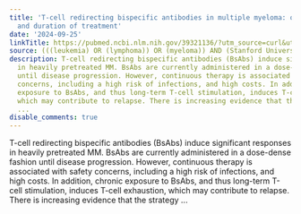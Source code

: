 ```yaml
---
title: 'T-cell redirecting bispecific antibodies in multiple myeloma: optimal dosing-schedule
  and duration of treatment'
date: '2024-09-25'
linkTitle: https://pubmed.ncbi.nlm.nih.gov/39321136/?utm_source=curl&utm_medium=rss&utm_campaign=pubmed-2&utm_content=1Rkszs2HVZ2RHP33OibaNFew6VK-LzjJWTD4GwmLlk8B-wCceh&fc=20220923065203&ff=20240926193914&v=2.18.0.post9+e462414
source: (((leukemia) OR (lymphoma)) OR (myeloma)) AND (Stanford University[Affiliation])
description: T-cell redirecting bispecific antibodies (BsAbs) induce significant responses
  in heavily pretreated MM. BsAbs are currently administered in a dose-dense fashion
  until disease progression. However, continuous therapy is associated with safety
  concerns, including a high risk of infections, and high costs. In addition, chronic
  exposure to BsAbs, and thus long-term T-cell stimulation, induces T-cell exhaustion,
  which may contribute to relapse. There is increasing evidence that the strategy
  ...
disable_comments: true
---
```

T-cell redirecting bispecific antibodies (BsAbs) induce significant responses in heavily pretreated MM. BsAbs are currently administered in a dose-dense fashion until disease progression. However, continuous therapy is associated with safety concerns, including a high risk of infections, and high costs. In addition, chronic exposure to BsAbs, and thus long-term T-cell stimulation, induces T-cell exhaustion, which may contribute to relapse. There is increasing evidence that the strategy ...